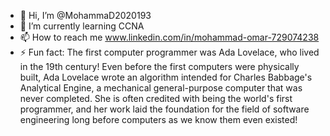 - 👋 Hi, I’m @MohammaD2020193
- 🌱 I’m currently learning CCNA
- 📫 How to reach me www.linkedin.com/in/mohammad-omar-729074238
- ⚡ Fun fact: The first computer programmer was Ada Lovelace, who lived in the 19th century! Even before the first computers were physically built, Ada Lovelace wrote an algorithm intended for Charles Babbage's Analytical Engine, a mechanical general-purpose computer that was never completed. She is often credited with being the world's first programmer, and her work laid the foundation for the field of software engineering long before computers as we know them even existed!

<!---
MohammaD2020193/MohammaD2020193 is a ✨ special ✨ repository because its `README.md` (this file) appears on your GitHub profile.
You can click the Preview link to take a look at your changes.
--->
